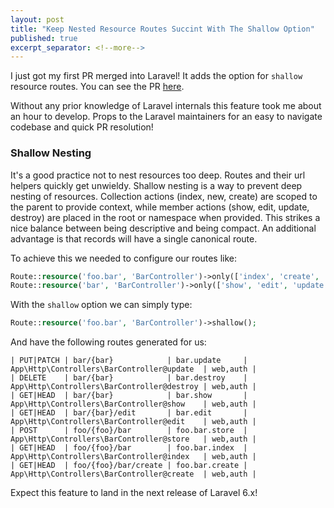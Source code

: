 ```yaml
---
layout: post
title: "Keep Nested Resource Routes Succint With The Shallow Option"
published: true
excerpt_separator: <!--more-->
---
```


I just got my first PR merged into Laravel! It adds the option for `shallow` resource routes. You can see the PR [here](https://github.com/laravel/framework/pull/31208).

Without any prior knowledge of Laravel internals this feature took me about an hour to develop. Props to the Laravel maintainers for an easy to navigate codebase and quick PR resolution!

### Shallow Nesting

It's a good practice not to nest resources too deep. Routes and their url helpers quickly get unwieldy. Shallow nesting is a way to prevent deep nesting of resources. Collection actions (index, new, create) are scoped to the parent to provide context, while member actions (show, edit, update, destroy) are placed in the root or namespace when provided. This strikes a nice balance between being descriptive and being compact. An additional advantage is that records will have a single canonical route.

<!--more-->

To achieve this we needed to configure our routes like:
```php
Route::resource('foo.bar', 'BarController')->only(['index', 'create', 'store']);
Route::resource('bar', 'BarController')->only(['show', 'edit', 'update', 'destroy']);
```

With the `shallow` option we can simply type:
```php
Route::resource('foo.bar', 'BarController')->shallow();
```

And have the following routes generated for us:

```
| PUT|PATCH | bar/{bar}            | bar.update     | App\Http\Controllers\BarController@update  | web,auth |
| DELETE    | bar/{bar}            | bar.destroy    | App\Http\Controllers\BarController@destroy | web,auth |
| GET|HEAD  | bar/{bar}            | bar.show       | App\Http\Controllers\BarController@show    | web,auth |
| GET|HEAD  | bar/{bar}/edit       | bar.edit       | App\Http\Controllers\BarController@edit    | web,auth |
| POST      | foo/{foo}/bar        | foo.bar.store  | App\Http\Controllers\BarController@store   | web,auth |
| GET|HEAD  | foo/{foo}/bar        | foo.bar.index  | App\Http\Controllers\BarController@index   | web,auth |
| GET|HEAD  | foo/{foo}/bar/create | foo.bar.create | App\Http\Controllers\BarController@create  | web,auth |
```

Expect this feature to land in the next release of Laravel 6.x!
